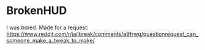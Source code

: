 # BrokenHUD

I was bored. Made for a request: https://www.reddit.com/r/jailbreak/comments/a9frwg/questionrequest_can_someone_make_a_tweak_to_make/